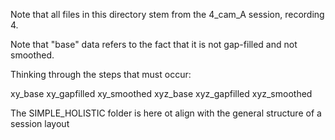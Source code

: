 Note that all files in this directory stem from the 4_cam_A session, recording 4.

Note that "base" data refers to the fact that it is not gap-filled and not smoothed. 

Thinking through the steps that must occur:

xy_base
xy_gapfilled
xy_smoothed
xyz_base
xyz_gapfilled
xyz_smoothed


The SIMPLE_HOLISTIC folder is here ot align with the general structure of a session layout
